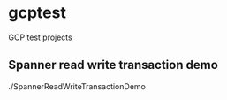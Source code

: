 # gcptest
GCP test projects

## Spanner read write transaction demo
./SpannerReadWriteTransactionDemo
